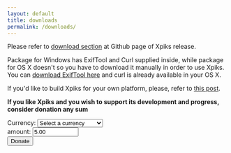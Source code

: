 ```yaml
---
layout: default
title: downloads
permalink: /downloads/
---
```


<article class="row">
<section class="small-12 large-8 columns page-content">

<p>
Please refer to <a href="https://github.com/Ribtoks/xpiks/releases/tag/v1.0-beta.1">download section</a> at Github page of Xpiks release.
</p>
<p>
Package for Windows has ExifTool and Curl supplied inside, while package for OS X doesn't so you have to download it manually in order to use Xpiks. You can <a href="http://owl.phy.queensu.ca/%7Ephil/exiftool/">download ExifTool here</a> and curl is already available in your OS X.
</p>
<p>
If you'd like to build Xpiks for your own platform, please, refer to <a href="{{site.url}}/blog/2014/building-xpiks-alone">this post</a>.
</p>
<p>
<strong>If you like Xpiks and you wish to support its development and progress, consider donation any sum</strong>
</p>
<form action="https://www.moneybookers.com/app/payment.pl" method="post" target="_blank">
    <input type="hidden" name="pay_to_email" value="kushnirTV@gmail.com" />
    <input type="hidden" name="language" value="EN" />
    Currency: <select name="currency" size="1" style="width: 150px">
    <option />Select a currency
    <option value="USD" />US dollar
    <option value="GBP" />GB pound
    <option value="EUR" />Euro
    <option value="JPY" />Yen
    <option value="CAD" />Canadian $
    <option value="AUD" />Australian $
    </select><br />
    amount: <input type="text" name="amount" value="5.00" size="10" /><br />
    <input type="submit" value="Donate" />
    <input type="hidden" name="detail1_description" value="Donate to support Xpiks development" />
<input type="hidden" name="detail1_text" value="donate to support Xpiks development" />
    </form>
</section>
</article>